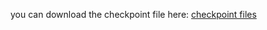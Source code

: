 you can download the checkpoint file here: [checkpoint files]([https://app.globus.org/file-manager?origin_id=945b3c9e-0f8c-11ed-8daf-9f359c660fbd&origin_path=%2F~%2Fmodel_weights%2F](https://drive.google.com/file/d/15iaB_i_sYvlSQ7C8iAWeNIDjCaGvdVcn/view?usp=sharing)https://drive.google.com/file/d/15iaB_i_sYvlSQ7C8iAWeNIDjCaGvdVcn/view?usp=sharing)
